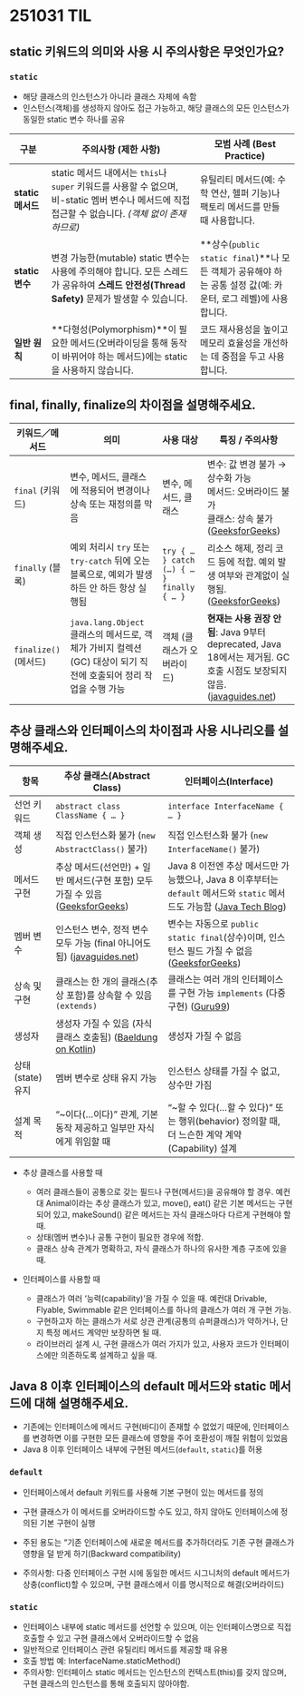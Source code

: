 # 251031 TIL

## static 키워드의 의미와 사용 시 주의사항은 무엇인가요?

### `static`

- 해당 클래스의 인스턴스가 아니라 클래스 자체에 속함
- 인스턴스(객체)를 생성하지 않아도 접근 가능하고, 해당 클래스의 모든 인스턴스가 동일한 static 변수 하나를 공유

| 구분 | 주의사항 (제한 사항) | 모범 사례 (Best Practice) |
|------|------------------------|-----------------------------|
| **static 메서드** | static 메서드 내에서는 `this`나 `super` 키워드를 사용할 수 없으며, 비-static 멤버 변수나 메서드에 직접 접근할 수 없습니다. *(객체 없이 존재하므로)* | 유틸리티 메서드(예: 수학 연산, 헬퍼 기능)나 팩토리 메서드를 만들 때 사용합니다. |
| **static 변수** | 변경 가능한(mutable) static 변수는 사용에 주의해야 합니다. 모든 스레드가 공유하여 **스레드 안전성(Thread Safety)** 문제가 발생할 수 있습니다. | **상수(`public static final`)**나 모든 객체가 공유해야 하는 공통 설정 값(예: 카운터, 로그 레벨)에 사용합니다. |
| **일반 원칙** | **다형성(Polymorphism)**이 필요한 메서드(오버라이딩을 통해 동작이 바뀌어야 하는 메서드)에는 static을 사용하지 않습니다. | 코드 재사용성을 높이고 메모리 효율성을 개선하는 데 중점을 두고 사용합니다. |


## final, finally, finalize의 차이점을 설명해주세요.

| 키워드／메서드            | 의미                                                                         | 사용 대상                                     | 특징 / 주의사항                                                                                        |
| ------------------ | -------------------------------------------------------------------------- | ----------------------------------------- | ------------------------------------------------------------------------------------------------ |
| `final` (키워드)      | 변수, 메서드, 클래스에 적용되어 변경이나 상속 또는 재정의를 막음                                      | 변수, 메서드, 클래스                              | 변수: 값 변경 불가 → 상수화 가능 <br> 메서드: 오버라이드 불가 <br> 클래스: 상속 불가 ([GeeksforGeeks][1])                     |
| `finally` (블록)     | 예외 처리시 `try` 또는 `try-catch` 뒤에 오는 블록으로, 예외가 발생하든 안 하든 항상 실행됨               | `try { … } catch (…) { … } finally { … }` | 리소스 해제, 정리 코드 등에 적합. 예외 발생 여부와 관계없이 실행됨. ([GeeksforGeeks][1])                                    |
| `finalize()` (메서드) | `java.lang.Object` 클래스의 메서드로, 객체가 가비지 컬렉션(GC) 대상이 되기 직전에 호출되어 정리 작업을 수행 가능 | 객체 (클래스가 오버라이드)                           | **현재는 사용 권장 안 됨**: Java 9부터 deprecated, Java 18에서는 제거됨. GC 호출 시점도 보장되지 않음. ([javaguides.net][2]) |

[1]: https://www.geeksforgeeks.org/java-final-finally-and-finalize/?utm_source=chatgpt.com "Java final, finally and finalize - GeeksforGeeks"
[2]: https://www.javaguides.net/2023/11/difference-between-final-finally-and-finalize-in-java.html?utm_source=chatgpt.com "Difference between final, finally, and finalize in Java"

## 추상 클래스와 인터페이스의 차이점과 사용 시나리오를 설명해주세요.

| 항목           | 추상 클래스(Abstract Class)                                      | 인터페이스(Interface)                                                                              |
| ------------ | ----------------------------------------------------------- | --------------------------------------------------------------------------------------------- |
| 선언 키워드       | `abstract class ClassName { … }`                            | `interface InterfaceName { … }`                                                               |
| 객체 생성        | 직접 인스턴스화 불가 (`new AbstractClass()` 불가)                      | 직접 인스턴스화 불가 (`new InterfaceName()` 불가)                                                        |
| 메서드 구현       | 추상 메서드(선언만) + 일반 메서드(구현 포함) 모두 가질 수 있음 ([GeeksforGeeks][1]) | Java 8 이전엔 추상 메서드만 가능했으나, Java 8 이후부터는 `default` 메서드와 `static` 메서드도 가능함 ([Java Tech Blog][2]) |
| 멤버 변수        | 인스턴스 변수, 정적 변수 모두 가능 (final 아니어도 됨) ([javaguides.net][3])   | 변수는 자동으로 `public static final`(상수)이며, 인스턴스 필드 가질 수 없음 ([GeeksforGeeks][1])                    |
| 상속 및 구현      | 클래스는 한 개의 클래스(추상 포함)를 상속할 수 있음 `(extends)`                  | 클래스는 여러 개의 인터페이스를 구현 가능 `implements` (다중 구현) ([Guru99][4])                                    |
| 생성자          | 생성자 가질 수 있음 (자식 클래스 호출됨) ([Baeldung on Kotlin][5])          | 생성자 가질 수 없음                                                                                   |
| 상태(state) 유지 | 멤버 변수로 상태 유지 가능                                             | 인스턴스 상태를 가질 수 없고, 상수만 가짐                                                                      |
| 설계 목적        | “~이다(…이다)” 관계, 기본 동작 제공하고 일부만 자식에게 위임할 때                    | “~할 수 있다(…할 수 있다)” 또는 행위(behavior) 정의할 때, 더 느슨한 계약 계약(Capability) 설계                          |

[1]: https://www.geeksforgeeks.org/difference-between-abstract-class-and-interface-in-java/?utm_source=chatgpt.com "Difference Between Abstract Class and Interface in Java - GeeksforGeeks"
[2]: https://javanexus.com/blog/abstract-class-vs-interface-java?utm_source=chatgpt.com "Abstract Class vs Interface: Choosing the Right One in Java | Java Tech Blog"
[3]: https://www.javaguides.net/2023/11/abstract-class-vs-interface-in-java.html?utm_source=chatgpt.com "Difference Between Abstract Class and Interface in Java"
[4]: https://www.guru99.com/interface-vs-abstract-class-java.html?utm_source=chatgpt.com "Difference Between Abstract Class and Interface in Java"
[5]: https://www.baeldung.com/java-interface-vs-abstract-class?utm_source=chatgpt.com "Using an Interface vs. Abstract Class in Java | Baeldung"

- 추상 클래스를 사용할 때
    - 여러 클래스들이 공통으로 갖는 필드나 구현(메서드)을 공유해야 할 경우. 예컨대 Animal이라는 추상 클래스가 있고, move(), eat() 같은 기본 메서드는 구현되어 있고, makeSound() 같은 메서드는 자식 클래스마다 다르게 구현해야 할 때.
    - 상태(멤버 변수)나 공통 구현이 필요한 경우에 적합.
    - 클래스 상속 관계가 명확하고, 자식 클래스가 하나의 유사한 계층 구조에 있을 때.

- 인터페이스를 사용할 때
    - 클래스가 여러 ‘능력(capability)’을 가질 수 있을 때. 예컨대 Drivable, Flyable, Swimmable 같은 인터페이스를 하나의 클래스가 여러 개 구현 가능.
    - 구현하고자 하는 클래스가 서로 상관 관계(공통의 슈퍼클래스)가 약하거나, 단지 특정 메서드 계약만 보장하면 될 때.
    - 라이브러리 설계 시, 구현 클래스가 여러 가지가 있고, 사용자 코드가 인터페이스에만 의존하도록 설계하고 싶을 때.

## Java 8 이후 인터페이스의 default 메서드와 static 메서드에 대해 설명해주세요.
- 기존에는 인터페이스에 메서드 구현(바디)이 존재할 수 없었기 때문에, 인터페이스를 변경하면 이를 구현한 모든 클래스에 영향을 주어 호환성이 깨질 위험이 있었음
- Java 8 이후 인터페이스 내부에 구현된 메서드(`default`, `static`)를 허용

### `default` 
- 인터페이스에서 default 키워드를 사용해 기본 구현이 있는 메서드를 정의
- 구현 클래스가 이 메서드를 오버라이드할 수도 있고, 하지 않아도 인터페이스에 정의된 기본 구현이 실행 
- 주된 용도는 “기존 인터페이스에 새로운 메서드를 추가하더라도 기존 구현 클래스가 영향을 덜 받게 하기(Backward compatibility)

- 주의사항: 다중 인터페이스 구현 시에 동일한 메서드 시그니처의 default 메서드가 상충(conflict)할 수 있으며, 구현 클래스에서 이를 명시적으로 해결(오버라이드)

### `static`
- 인터페이스 내부에 static 메서드를 선언할 수 있으며, 이는 인터페이스명으로 직접 호출할 수 있고 구현 클래스에서 오버라이드할 수 없음
- 일반적으로 인터페이스 관련 유틸리티 메서드를 제공할 때 유용
- 호출 방법 예: InterfaceName.staticMethod()
- 주의사항: 인터페이스 static 메서드는 인스턴스의 컨텍스트(this)를 갖지 않으며, 구현 클래스의 인스턴스를 통해 호출되지 않아야함.